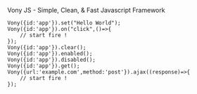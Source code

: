 Vony JS - Simple, Clean, & Fast Javascript Framework

```
Vony({id:'app'}).set("Hello World");
Vony({id:'app'}).on("click",()=>{
    // start fire !
});
Vony({id:'app'}).clear();
Vony({id:'app'}).enabled();
Vony({id:'app'}).disabled();
Vony({id:'app'}).get();
Vony({url:'example.com',method:'post'}).ajax((response)=>{
    // start fire !
});

```
